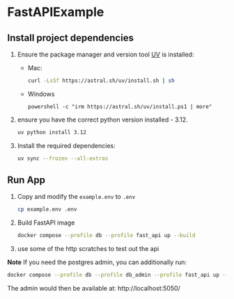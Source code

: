 # FastAPIExample


## Install project dependencies

1. Ensure the package manager and version tool [UV](https://docs.astral.sh/uv/) is installed:

   * Mac:
      ```bash
      curl -LsSf https://astral.sh/uv/install.sh | sh
      ```
   * Windows
      ```shell
      powershell -c "irm https://astral.sh/uv/install.ps1 | more"
      ```

2. ensure you have the correct python version installed - 3.12. 

   ```bash
   uv python install 3.12
   ```

3. Install the required dependencies:

   ```bash
   uv sync --frozen --all-extras
   ```
   
## Run App

1. Copy and modify the `example.env` to `.env`
    ```bash
    cp example.env .env
    ```

2. Build FastAPI image
    ```bash
    docker compose --profile db --profile fast_api up --build
    ```
   
2. use some of the http scratches to test out the api

**Note** If you need the postgres admin, you can additionally run:
```bash
docker compose --profile db --profile db_admin --profile fast_api up --build
```
The admin would then be available at: http://localhost:5050/